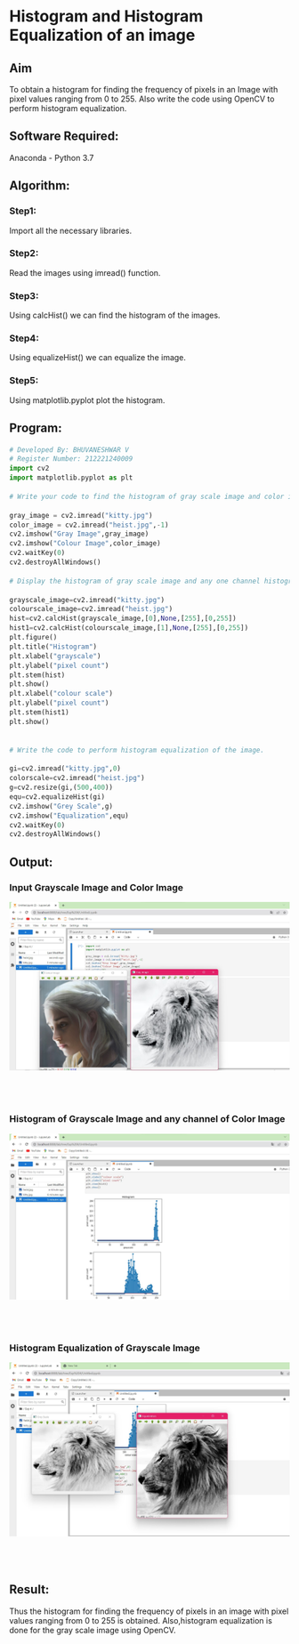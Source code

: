# Histogram and Histogram Equalization of an image
## Aim
To obtain a histogram for finding the frequency of pixels in an Image with pixel values ranging from 0 to 255. Also write the code using OpenCV to perform histogram equalization.

## Software Required:
Anaconda - Python 3.7

## Algorithm:
### Step1:
Import all the necessary libraries.
<br>

### Step2:
Read the images using imread() function.
<br>

### Step3:
Using calcHist() we can find the histogram of the images.
<br>

### Step4:
Using equalizeHist() we can equalize the image.
<br>

### Step5:
Using matplotlib.pyplot plot the histogram.

## Program:
```python
# Developed By: BHUVANESHWAR V
# Register Number: 212221240009
import cv2
import matplotlib.pyplot as plt

# Write your code to find the histogram of gray scale image and color image channels.

gray_image = cv2.imread("kitty.jpg")
color_image = cv2.imread("heist.jpg",-1)
cv2.imshow("Gray Image",gray_image)
cv2.imshow("Colour Image",color_image)
cv2.waitKey(0)
cv2.destroyAllWindows()

# Display the histogram of gray scale image and any one channel histogram from color image

grayscale_image=cv2.imread("kitty.jpg")
colourscale_image=cv2.imread("heist.jpg")
hist=cv2.calcHist(grayscale_image,[0],None,[255],[0,255])
hist1=cv2.calcHist(colourscale_image,[1],None,[255],[0,255])
plt.figure()
plt.title("Histogram")
plt.xlabel("grayscale")
plt.ylabel("pixel count")
plt.stem(hist)
plt.show()
plt.xlabel("colour scale")
plt.ylabel("pixel count")
plt.stem(hist1)
plt.show()


# Write the code to perform histogram equalization of the image. 

gi=cv2.imread("kitty.jpg",0)
colorscale=cv2.imread("heist.jpg")
g=cv2.resize(gi,(500,400))
equ=cv2.equalizeHist(gi)
cv2.imshow("Grey Scale",g)
cv2.imshow("Equalization",equ)
cv2.waitKey(0)
cv2.destroyAllWindows()

```
## Output:
### Input Grayscale Image and Color Image
![Output](img.jpg)
<br>
<br>
<br>
<br>

### Histogram of Grayscale Image and any channel of Color Image
![Output](graph.jpg)
<br>
<br>
<br>
<br>

### Histogram Equalization of Grayscale Image
![Output](equal.jpg)
<br>
<br>
<br>
<br>

## Result: 
Thus the histogram for finding the frequency of pixels in an image with pixel values ranging from 0 to 255 is obtained. Also,histogram equalization is done for the gray scale image using OpenCV.
